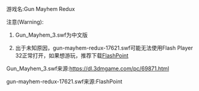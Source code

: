 游戏名:Gun Mayhem Redux

注意(Warning):

1. Gun_Mayhem_3.swf为中文版

2. 出于未知原因，gun-mayhem-redux-17621.swf可能无法使用Flash Player 32正常打开，如果想游玩，推荐下载[FlashPoint](https://bluemaxima.org/flashpoint/)

Gun_Mayhem_3.swf来源:https://dl.3dmgame.com/pc/69871.html

gun-mayhem-redux-17621.swf来源:FlashPoint